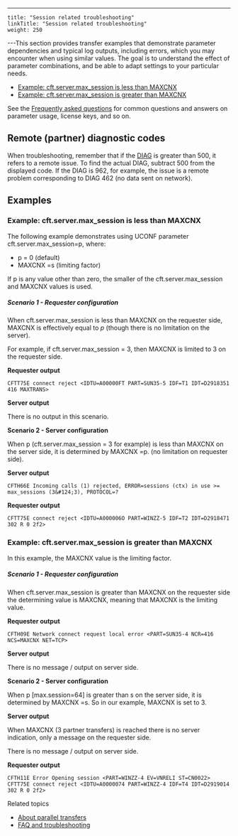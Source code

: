 ---
    title: "Session related troubleshooting"
    linkTitle: "Session related troubleshooting"
    weight: 250
---This section provides transfer examples that demonstrate parameter dependencies and typical log outputs, including errors, which you may encounter when using similar values. The goal is to understand the effect of parameter combinations, and be able to adapt settings to your particular needs.

- [Example: cft.server.max_session is less than MAXCNX](#Example:)
- [Example: cft.server.max_session is greater than MAXCNX](#Example:2)

See the [Frequently asked questions](../faq) for common questions and answers on parameter usage, license keys, and so on.

## Remote (partner) diagnostic codes

When troubleshooting, remember that if the [DIAG](../../../troubleshoot_intro/about_error_codes/about_diagnostic_codes/diagi_diagnostic_codes) is greater than 500, it refers to a remote issue. To find the actual DIAG, subtract 500 from the displayed code. If the DIAG is 962, for example, the issue is a remote problem corresponding to DIAG 462 (no data sent on network).

## Examples

<span id="Example:"></span>

### Example: cft.server.max_session is less than MAXCNX

The following example demonstrates using UCONF parameter cft.server.max_session=p, where:

- p = 0 (default)
- MAXCNX =s (limiting factor)

If p is any value other than zero, the smaller of the cft.server.max_session and MAXCNX values is used.

##### Scenario 1 - Requester configuration

When cft.server.max_session is less than MAXCNX on the requester side, MAXCNX is effectively equal to *p* (though there is no limitation on the server).

For example, if cft.server.max_session = 3, then MAXCNX is limited to 3 on the requester side.

**Requester output**

```
CFTT75E connect reject <IDTU=A00000FT PART=SUN35-5 IDF=T1 IDT=D2918351 416 MAXTRANS>
```

**Server output**

There is no output in this scenario.

**Scenario 2 - Server configuration**

When p (cft.server.max_session = 3 for example) is less than MAXCNX on the server side, it is determined by MAXCNX =p. (no limitation on requester side).

**Server output**

```
CFTH66E Incoming calls (1) rejected, ERROR=sessions (ctx) in use >= max_sessions (3&#124;3), PROTOCOL=?
```

**Requester output**

```
CFTT75E connect reject <IDTU=A000006O PART=WINZZ-5 IDF=T2 IDT=D2918471 302 R 0 2f2>
```
<span id="Example:2"></span>

### Example: cft.server.max_session is greater than MAXCNX

In this example, the MAXCNX value is the limiting factor.

##### Scenario 1 - Requester configuration

When cft.server.max_session is greater than MAXCNX on the requester side the determining value is MAXCNX, meaning that MAXCNX is the limiting value.

**Requester output**

```
CFTH09E Network connect request local error <PART=SUN35-4 NCR=416 NCS=MAXCNX NET=TCP>
```

**Server output**

There is no message / output on server side.

**Scenario 2 - Server configuration**

When p [max.session=64] is greater than s on the server side, it is determined by MAXCNX =s. So in our example, MAXCNX is set to 3.

**Server output**

When MAXCNX (3 partner transfers) is reached there is no server indication, only a message on the requester side.

There is no message / output on server side.

**Requester output**

```
CFTH11E Error Opening session <PART=WINZZ-4 EV=VNRELI ST=CN0022>
CFTT75E connect reject <IDTU=A0000074 PART=WINZZ-4 IDF=T4 IDT=D2919014 302 R 0 2f2>
```

Related topics

- [About parallel transfers](../)
- [FAQ and troubleshooting](../faq)
